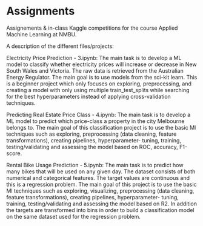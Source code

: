 # Assignments

Assignements & in-class Kaggle competitions for the course Applied Machine Learning at NMBU.

A description of the different files/projects:

Electricity Price Prediction - 3.ipynb: The main task is to develop a ML model to classify whether electricity prices will increase or decrease in New South Wales and Victoria. 
The raw data is retrieved from the Australian Energy Regulator. The main goal is to use models from the sci-kit learn. 
This is a beginner project which only focuses on exploring, preprocessing, and creating a model with only using multiple train_test_splits while searching for the best hyperparameters instead of applying cross-validation techniques.

Predicting Real Estate Price Class - 4.ipynb: The main task is to develop a ML model to predict which price-class a property in the city Melbourne belongs to.
The main goal of this classification project is to use the basic Ml techniques such as exploring, preprocessing (data cleaning, feature transformations), creating pipelines, hyperparameter- tuning, training, testing/validating and assessing the model based on ROC, accuracy, F1-score.

Rental Bike Usage Prediction - 5.ipynb: The main task is to predict how many bikes that will be used on any given day. The dataset consists of both numerical and categorical features. The target values are continuous and this is a regression problem.
The main goal of this project is to use the basic Ml techniques such as exploring, visualizing, preprocessing (data cleaning, feature transformations), creating pipelines, hyperparameter- tuning, training, testing/validating and assessing the model based on R2. 
In addition the targets are transformed into bins in order to build a classification model on the same dataset used for the regression problem.
